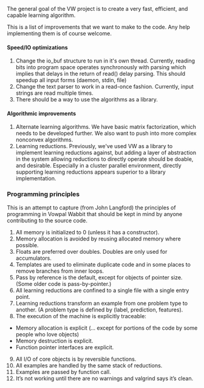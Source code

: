 The general goal of the VW project is to create a very fast, efficient, and capable learning algorithm.  

This is a list of improvements that we want to make to the code.  Any help implementing them is of course welcome.  

<h4>Speed/IO optimizations</h4>
<ol>
<li>Change the io_buf structure to run in it's own thread.  Currently, reading bits into program space operates synchronously with parsing which implies that delays in the return of read() delay parsing.  This should speedup all input forms (daemon, stdin, file)</li>
<li>Change the text parser to work in a read-once fashion.  Currently, input strings are read multiple times. </li>
<li>There should be a way to use the algorithms as a library.</li>
</ol>

<h4>Algorithmic improvements</h4>
<ol>
<li>Alternate learning algorithms.  We have basic matrix factorization, which needs to be developed further.  We also want to push into more complex nonconvex algorithms.</li>
<li>Learning reductions.  Previously, we've used VW as a library to implement learning reductions against, but adding a layer of abstraction in the system allowing reductions to directly operate should be doable, and desirable.  Especially in a cluster parallel environment, directly supporting learning reductions appears superior to a library implementation.</li>
</ol>


### Programming principles

This is an attempt to capture (from John Langford) the principles of programming in Vowpal Wabbit that should be kept in mind by anyone contributing to the source code. 

1. All memory is initialized to 0 (unless it has a constructor).
2. Memory allocation is avoided by reusing allocated memory where possible. 
3. Floats are preferred over doubles.   Doubles are only used for accumulators.
4. Templates are used to eliminate duplicate code and in some places to remove branches from inner loops.
5. Pass by reference is the default, except for objects of pointer size.  (Some older code is pass-by-pointer.)
6. All learning reductions are confined to a single file with a single entry point. 
7. Learning reductions transform an example from one problem type to another.  (A problem type is defined by (label, prediction, features).
8. The execution of the machine is explicitly traceable:
* Memory allocation is explicit (... except for portions of the code by some people who love objects)
* Memory destruction is explicit.
* Function pointer interfaces are explicit.
9. All I/O of core objects is by reversible functions.
10. All examples are handled by the same stack of reductions.  
11. Examples are passed by function call.  
12. It’s not working until there are no warnings and valgrind says it’s clean.
